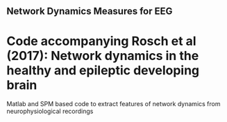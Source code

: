 ## Network Dynamics Measures for EEG
# Code accompanying Rosch et al (2017): Network dynamics in the healthy and epileptic developing brain 
Matlab and SPM based code to extract features of network dynamics from neurophysiological recordings
